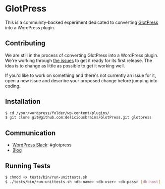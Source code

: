 # GlotPress

This is a community-backed experiment dedicated to converting [GlotPress](https://github.com/GlotPress/GlotPress) into a WordPress plugin.

## Contributing

We are still in the process of converting GlotPress into a WordPress plugin. We're working through [the issues](https://github.com/deliciousbrains/GlotPress/milestones/1.0) to get it ready for its first release. The idea is to change as little as possible to get it working well.

If you'd like to work on something and there's not currently an issue for it, open a new issue and describe your proposed change before jumping into coding.

## Installation

```bash
$ cd /your/wordpress/folder/wp-content/plugins/
$ git clone git@github.com:deliciousbrains/GlotPress.git glotpress
```

## Communication

* [WordPress Slack](https://chat.wordpress.org/): #glotpress
* [Blog](http://blog.glotpress.org/)

## Running Tests

```bash
$ chmod +x tests/bin/run-unittests.sh
$ ./tests/bin/run-unittests.sh <db-name> <db-user> <db-pass> [db-host] [wp-version] [drop-db]
```